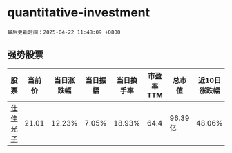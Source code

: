 # quantitative-investment

`最后更新时间：2025-04-22 11:48:09 +0800`

## 强势股票

|股票|当前价|当日涨跌幅|当日振幅|当日换手率|市盈率TTM|总市值|近10日涨跌幅|
|----|----|----|----|----|----|----|----|
|[仕佳光子](https://xueqiu.com/S/SH688313)|21.01|12.23%|7.05%|18.93%|64.4|96.39亿|48.06%|
